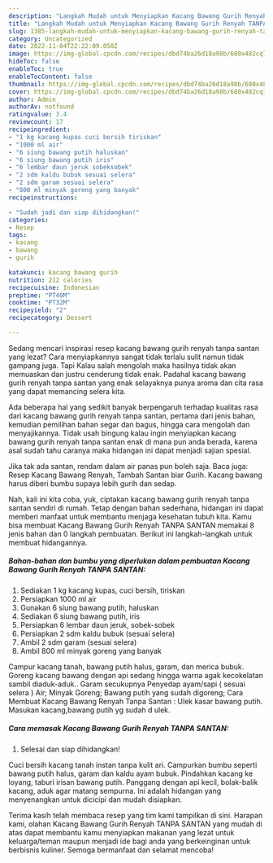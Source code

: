 ```yaml
---
description: "Langkah Mudah untuk Menyiapkan Kacang Bawang Gurih Renyah TANPA SANTAN{ yang Lezat,  Menu Buat lebaran"
title: "Langkah Mudah untuk Menyiapkan Kacang Bawang Gurih Renyah TANPA SANTAN{ yang Lezat,  Menu Buat lebaran"
slug: 1385-langkah-mudah-untuk-menyiapkan-kacang-bawang-gurih-renyah-tanpa-santan-yang-lezat-menu-buat-lebaran
category: Uncategorized
date: 2022-11-04T22:22:09.050Z
image: https://img-global.cpcdn.com/recipes/dbd74ba26d18a98b/680x482cq70/kacang-bawang-gurih-renyah-tanpa-santan-foto-resep-utama.jpg
hideToc: false
enableToc: true
enableTocContent: false
thumbnail: https://img-global.cpcdn.com/recipes/dbd74ba26d18a98b/680x482cq70/kacang-bawang-gurih-renyah-tanpa-santan-foto-resep-utama.jpg
cover: https://img-global.cpcdn.com/recipes/dbd74ba26d18a98b/680x482cq70/kacang-bawang-gurih-renyah-tanpa-santan-foto-resep-utama.jpg
author: Admin
authorAv: notfound
ratingvalue: 3.4
reviewcount: 17
recipeingredient:
- "1 kg kacang kupas cuci bersih tiriskan"
- "1000 ml air"
- "6 siung bawang putih haluskan"
- "6 siung bawang putih iris"
- "6 lembar daun jeruk sobeksobek"
- "2 sdm kaldu bubuk sesuai selera"
- "2 sdm garam sesuai selera"
- "800 ml minyak goreng yang banyak"
recipeinstructions:

- "Sudah jadi dan siap dihidangkan!"
categories:
- Resep
tags:
- kacang
- bawang
- gurih

katakunci: kacang bawang gurih 
nutrition: 212 calories
recipecuisine: Indonesian
preptime: "PT40M"
cooktime: "PT32M"
recipeyield: "2"
recipecategory: Dessert

---
```



Sedang mencari inspirasi resep kacang bawang gurih renyah tanpa santan yang lezat? Cara menyiapkannya sangat tidak terlalu sulit namun tidak gampang juga. Tapi Kalau salah mengolah maka hasilnya tidak akan memuaskan dan justru cenderung tidak enak. Padahal kacang bawang gurih renyah tanpa santan yang enak selayaknya punya aroma dan cita rasa yang dapat memancing selera kita.


Ada beberapa hal yang sedikit banyak berpengaruh terhadap kualitas rasa dari kacang bawang gurih renyah tanpa santan, pertama dari jenis bahan, kemudian pemilihan bahan segar dan bagus, hingga cara mengolah dan menyajikannya. Tidak usah bingung kalau ingin menyiapkan kacang bawang gurih renyah tanpa santan enak di mana pun anda berada, karena asal sudah tahu caranya maka hidangan ini dapat menjadi sajian spesial.

Jika tak ada santan, rendam dalam air panas pun boleh saja. Baca juga: Resep Kacang Bawang Renyah, Tambah Santan biar Gurih. Kacang bawang harus diberi bumbu supaya lebih gurih dan sedap.


Nah, kali ini kita coba, yuk, ciptakan kacang bawang gurih renyah tanpa santan sendiri di rumah. Tetap dengan bahan sederhana, hidangan ini dapat memberi manfaat untuk membantu menjaga kesehatan tubuh kita. Kamu bisa membuat Kacang Bawang Gurih Renyah TANPA SANTAN memakai 8 jenis bahan dan 0 langkah pembuatan. Berikut ini langkah-langkah untuk membuat hidangannya.

<!--inarticleads1-->

##### Bahan-bahan dan bumbu yang diperlukan dalam pembuatan Kacang Bawang Gurih Renyah TANPA SANTAN:

1. Sediakan 1 kg kacang kupas, cuci bersih, tiriskan
1. Persiapkan 1000 ml air
1. Gunakan 6 siung bawang putih, haluskan
1. Sediakan 6 siung bawang putih, iris
1. Persiapkan 6 lembar daun jeruk, sobek-sobek
1. Persiapkan 2 sdm kaldu bubuk (sesuai selera)
1. Ambil 2 sdm garam (sesuai selera)
1. Ambil 800 ml minyak goreng yang banyak


Campur kacang tanah, bawang putih halus, garam, dan merica bubuk. Goreng kacang bawang dengan api sedang hingga warna agak kecokelatan sambil diaduk-aduk.. Garam secukupnya Penyedap ayam/sapi ( sesuai selera ) Air; Minyak Goreng; Bawang putih yang sudah digoreng; Cara Membuat Kacang Bawang Renyah Tanpa Santan : Ulek kasar bawang putih. Masukan kacang,bawang putih yg sudah d ulek. 

<!--inarticleads2-->

##### Cara memasak Kacang Bawang Gurih Renyah TANPA SANTAN:


1. Selesai dan siap dihidangkan!

Cuci bersih kacang tanah instan tanpa kulit ari. Campurkan bumbu seperti bawang putih halus, garam dan kaldu ayam bubuk. Pindahkan kacang ke loyang, taburi irisan bawang putih. Panggang dengan api kecil, bolak-balik kacang, aduk agar matang sempurna. Ini adalah hidangan yang menyenangkan untuk dicicipi dan mudah disiapkan. 

Terima kasih telah membaca resep yang tim kami tampilkan di sini. Harapan kami, olahan Kacang Bawang Gurih Renyah TANPA SANTAN yang mudah di atas dapat membantu kamu menyiapkan makanan yang lezat untuk keluarga/teman maupun menjadi ide bagi anda yang berkeinginan untuk berbisnis kuliner. Semoga bermanfaat dan selamat mencoba!
